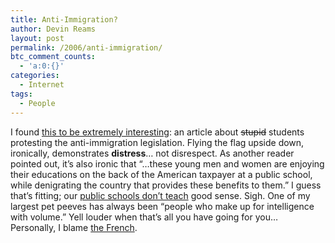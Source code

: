 ```yaml
---
title: Anti-Immigration?
author: Devin Reams
layout: post
permalink: /2006/anti-immigration/
btc_comment_counts:
  - 'a:0:{}'
categories:
  - Internet
tags:
  - People
---
```

I found [this to be extremely interesting][1]: an article about <strike>stupid</strike> students protesting the anti-immigration legislation. Flying the flag upside down, ironically, demonstrates **distress**&#8230; not disrespect. As another reader pointed out, it&#8217;s also ironic that &#8220;&#8230;these young men and women are enjoying their educations on the back of the American taxpayer at a public school, while denigrating the country that provides these benefits to them.&#8221; I guess that&#8217;s fitting; our [public schools don&#8217;t teach][2] good sense. Sigh. One of my largest pet peeves has always been &#8220;people who make up for intelligence with volume.&#8221; Yell louder when that&#8217;s all you have going for you&#8230; Personally, I blame [the French][3].

 [1]: http://michellemalkin.com/archives/004869.htm
 [2]: https://devin.reams.me/2006/education-sucks/
 [3]: https://devin.reams.me/2006/french-strikes/